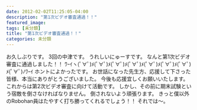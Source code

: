 ```yaml
---
date: 2012-02-02T11:25:05-04:00
description: "第1次ビデオ審査通過！！"
featured_image: 
tags: [未分類]
title: "第1次ビデオ審査通過！！"
categories: 未分類
---
```


お久しぶりです。
3回の中津です。
うれしいにゅーすです。
なんと第1次ビデオ審査に通過しました！！
ﾜｰｲヽ(ﾟ∀ﾟ)ﾒ(ﾟ∀ﾟ)ﾒ(ﾟ∀ﾟ)ﾒ(ﾟ∀ﾟ)ﾒ(ﾟ∀ﾟ)ﾒ(ﾟ∀ﾟ)ﾒ(ﾟ∀ﾟ)ﾒ(ﾟ∀ﾟ)ﾉﾜｰｲ
ホントによかったです。
お世話になった先生方、応援して下さった皆様、本当にありがとうございました。
今後も応援宜しくお願いいたします。
これからは第2次ビデオ審査に向けて活動です。
しかし、その前に期末試験という宿敵を倒さなければなりません。
倒されないよう頑張ります。
きっと僕以外のRobohan員はたやすく打ち勝ってくれるでしょう！！
それでは〜。
